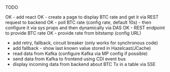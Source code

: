 TODO

OK - add react
OK - create a page to display BTC rate and get it via REST request to backend
OK - poll BTC rate (config rate, default 10s) - then configure it via sys props and then dynamically via DAS
OK - REST endpoint to provide BTC rate
OK - provide rate from bitstamp (config URL)
- add retry, fallback, circuit breaker (only works for synchronous code)
- add fallback - show last known value stored in Hazelcast/JCache)
- read data from Kafka (configure Kafka via MP config if possible)
- send data from Kafka to frontend using CDI event bus
- display incoming data from backend about BTC Tx in a table via SSE

